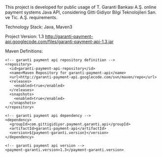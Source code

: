 This project is developed for public usage of T. Garanti Bankası A.Ş. online payment systems Java API, considering Gitti Gidiyor Bilgi Teknolojileri San. ve Tic. A.Ş. requirements.

Technology Stack: Java, Maven3

Project Version: 1.3
http://garanti-payment-api.googlecode.com/files/garanti-payment-api-1.3.jar

Maven Definitions:
```
<!-- garanti payment api repository definition -->
<repository>
  <id>garanti-payment-api-repository</id>
  <name>Maven Repository for garanti-payment-api</name>
  <url>http://garanti-payment-api.googlecode.com/svn/maven/repo</url>
  <releases>
    <enabled>true</enabled>
  </releases>
  <snapshots>
    <enabled>true</enabled>
  </snapshots>
</repository>

<!-- garanti payment api dependency -->
<dependency>
  <groupId>com.gittigidiyor.payment.garanti.api</groupId>
  <artifactId>garanti-payment-api</artifactId>
  <version>${payment-garanti.version}</version>
</dependency>

<!-- garanti payment api version -->
<payment-garanti.version>1.3</payment-garanti.version>
```